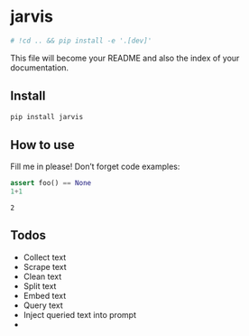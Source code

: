 # jarvis

<!-- WARNING: THIS FILE WAS AUTOGENERATED! DO NOT EDIT! -->

``` python
# !cd .. && pip install -e '.[dev]'
```

This file will become your README and also the index of your
documentation.

## Install

``` sh
pip install jarvis
```

## How to use

Fill me in please! Don’t forget code examples:

``` python
assert foo() == None
1+1
```

    2

## Todos

- Collect text
- Scrape text
- Clean text
- Split text
- Embed text
- Query text
- Inject queried text into prompt
- 
